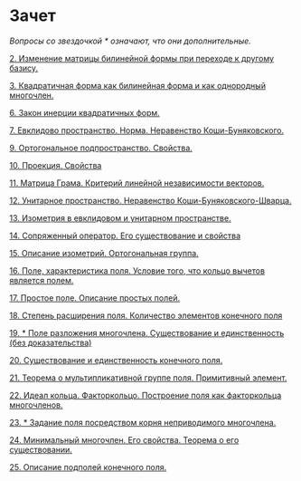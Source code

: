 # Зачет

*Вопросы со звездочкой * означают, что они дополнительные.*

[](sem2/notes/algebra/test/1.md)

[2. Изменение матрицы билинейной формы при переходе к другому базису.](sem2/notes/algebra/test/2.md)

[3. Квадратичная форма как билинейная форма и как однородный многочлен.](sem2/notes/algebra/test/3.md)

[](sem2/notes/algebra/test/4.md)

[](sem2/notes/algebra/test/5.md)

[6. Закон инерции квадратичных форм.](sem2/notes/algebra/test/6.md)

[7. Евклидово пространство. Норма. Неравенство Коши-Буняковского.](sem2/notes/algebra/test/7.md)

[](sem2/notes/algebra/test/8.md)

[9. Ортогональное подпространство. Свойства.](sem2/notes/algebra/test/9.md)

[10. Проекция. Свойства](sem2/notes/algebra/test/10.md)

[11. Матрица Грама. Критерий линейной независимости векторов.](sem2/notes/algebra/test/11.md)

[12. Унитарное пространство. Неравенство Коши-Буняковского-Шварца.](sem2/notes/algebra/test/12.md)

[13. Изометрия в евклидовом и унитарном пространстве.](sem2/notes/algebra/test/13.md)

[14. Сопряженный оператор. Его существование и свойства](sem2/notes/algebra/test/14.md)

[15. Описание изометрий. Ортогональная группа.](sem2/notes/algebra/test/15.md)

[16. Поле, характеристика поля. Условие того, что кольцо вычетов является полем. ](sem2/notes/algebra/test/16.md)

[17. Простое поле. Описание простых полей.](sem2/notes/algebra/test/17.md)

[18. Степень расширения поля. Количество элементов конечного поля](sem2/notes/algebra/test/18.md)

[19. * Поле разложения многочлена. Существование и единственность (без доказательства)](sem2/notes/algebra/test/19.md)

[20. Существование и единственность конечного поля.](sem2/notes/algebra/test/20.md)

[21. Теорема о мультипликативной группе поля. Примитивный элемент.](sem2/notes/algebra/test/21.md)

[22. Идеал кольца. Факторкольцо. Построение поля как факторкольца многочленов. ](sem2/notes/algebra/test/22.md)

[23. * Задание поля посредством корня неприводимого многочлена.](sem2/notes/algebra/test/23.md)

[24. Минимальный многочлен. Его свойства. Теорема о его существовании.](sem2/notes/algebra/test/24.md)

[25. Описание подполей конечного поля.](sem2/notes/algebra/test/25.md)